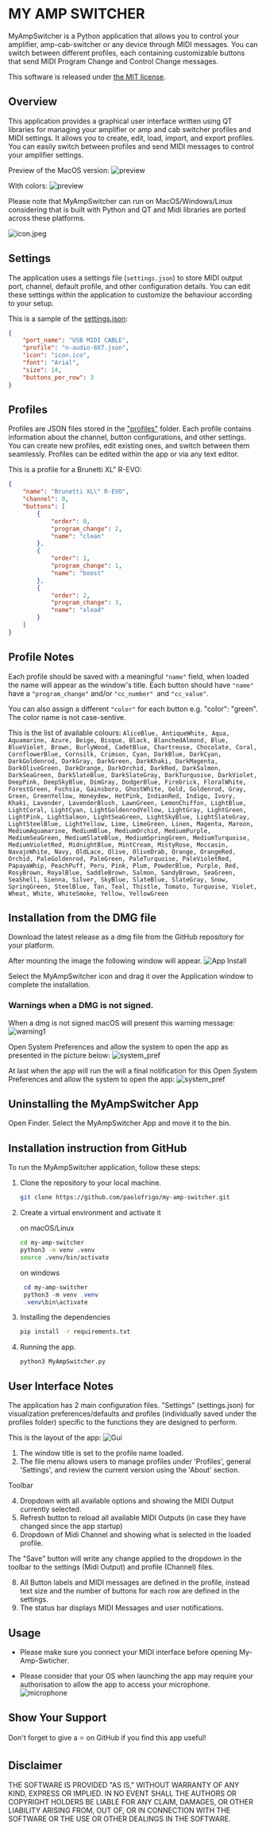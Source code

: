 # MY AMP SWITCHER

MyAmpSwitcher is a Python application that allows you to control your amplifier, amp-cab-switcher or any device through MIDI messages. You can switch between different profiles, each containing customizable buttons that send MIDI Program Change and Control Change messages.

This software is released under [the MIT license](./license).

## Overview

This application provides a graphical user interface written using QT libraries for managing your amplifier or amp and cab switcher profiles and MIDI settings. It allows you to create, edit, load, import, and export profiles. You can easily switch between profiles and send MIDI messages to control your amplifier settings.

Preview of the MacOS version:
![preview](./media/preview.png)

With colors:
![preview](./media/preview-colored.png)

Please note that MyAmpSwitcher can run on MacOS/Windows/Linux considering that is built with Python and QT and Midi libraries are ported across these platforms.

![icon.jpeg](media/icon.jpeg)


## Settings

The application uses a settings file (`settings.json`) to store MIDI output port, channel, default profile, and other configuration details. You can edit these settings within the application to customize the behaviour according to your setup.

This is a sample of the [settings.json](./settings.json):
```json
{
    "port_name": "USB MIDI CABLE",
    "profile": "n-audio-8X7.json",
    "icon": "icon.ico",
    "font": "Arial",
    "size": 14,
    "buttons_per_row": 3
}
```

## Profiles

Profiles are JSON files stored in the ["profiles"](./profiles/) folder. Each profile contains information about the channel, button configurations, and other settings. You can create new profiles, edit existing ones, and switch between them seamlessly.
Profiles can be edited within the app or via any text editor.

This is a profile for a Brunetti XL" R-EVO: 

```json
{
    "name": "Brunetti XL\" R-EVO",
    "channel": 0,
    "buttons": [
        {
            "order": 0,
            "program_change": 2,
            "name": "clean"
        },
        {
            "order": 1,
            "program_change": 1,
            "name": "boost"
        },
        {
            "order": 2,
            "program_change": 3,
            "name": "xlead"
        }
    ]
}
```

## Profile Notes
Each profile should be saved with a meaningful ```"name"``` field, when loaded the name will appear as the window's title. Each button should have ```"name"``` have a ```"program_change"``` and/or ```"cc_number" ```and ```"cc_value"```.

You can also assign a different ```"color"``` for each button e.g. "color": "green". The color name is not case-sentive.

This is the list of available colours:
```AliceBlue, AntiqueWhite, Aqua, Aquamarine, Azure, Beige, Bisque, Black, BlanchedAlmond, Blue, BlueViolet, Brown, BurlyWood, CadetBlue, Chartreuse, Chocolate, Coral, CornflowerBlue, Cornsilk, Crimson, Cyan, DarkBlue, DarkCyan, DarkGoldenrod, DarkGray, DarkGreen, DarkKhaki, DarkMagenta, DarkOliveGreen, DarkOrange, DarkOrchid, DarkRed, DarkSalmon, DarkSeaGreen, DarkSlateBlue, DarkSlateGray, DarkTurquoise, DarkViolet, DeepPink, DeepSkyBlue, DimGray, DodgerBlue, Firebrick, FloralWhite, ForestGreen, Fuchsia, Gainsboro, GhostWhite, Gold, Goldenrod, Gray, Green, GreenYellow, Honeydew, HotPink, IndianRed, Indigo, Ivory, Khaki, Lavender, LavenderBlush, LawnGreen, LemonChiffon, LightBlue, LightCoral, LightCyan, LightGoldenrodYellow, LightGray, LightGreen, LightPink, LightSalmon, LightSeaGreen, LightSkyBlue, LightSlateGray, LightSteelBlue, LightYellow, Lime, LimeGreen, Linen, Magenta, Maroon, MediumAquamarine, MediumBlue, MediumOrchid, MediumPurple, MediumSeaGreen, MediumSlateBlue, MediumSpringGreen, MediumTurquoise, MediumVioletRed, MidnightBlue, MintCream, MistyRose, Moccasin, NavajoWhite, Navy, OldLace, Olive, OliveDrab, Orange, OrangeRed, Orchid, PaleGoldenrod, PaleGreen, PaleTurquoise, PaleVioletRed, PapayaWhip, PeachPuff, Peru, Pink, Plum, PowderBlue, Purple, Red, RosyBrown, RoyalBlue, SaddleBrown, Salmon, SandyBrown, SeaGreen, SeaShell, Sienna, Silver, SkyBlue, SlateBlue, SlateGray, Snow, SpringGreen, SteelBlue, Tan, Teal, Thistle, Tomato, Turquoise, Violet, Wheat, White, WhiteSmoke, Yellow, YellowGreen ```

## Installation from the DMG file

Download the latest release as a dmg file from the GitHub repository for your platform.

After mounting the image the following window will appear.
![App Install](./media/install.png)

Select the MyAmpSwitcher icon and drag it over the Application window to complete the installation.

### Warnings when a DMG is not signed.
When a dmg is not signed macOS will present this warning message:
![warning1](./media/warning1.png)

Open System Preferences and allow the system to open the app as presented in the picture below:
![system_pref](./media/system_pref.png)

At last when the app will run the will a final notification for this
Open System Preferences and allow the system to open the app:
![system_pref](./media/warning2.png)


## Uninstalling the MyAmpSwitcher App
Open Finder. Select the MyAmpSwitcher App and move it to the bin.

## Installation instruction from GitHub

To run the MyAmpSwitcher application, follow these steps:

1. Clone the repository to your local machine.

   ```bash
   git clone https://github.com/paolofrigo/my-amp-switcher.git
   ```

2. Create a virtual environment and activate it

   on macOS/Linux
    ```bash
    cd my-amp-switcher
    python3 -m venv .venv
    source .venv/bin/activate
    ```
   on windows
   ```powershell
    cd my-amp-switcher
    python3 -m venv .venv
    .venv\bin\activate
    ```

4. Installing the dependencies
    ```bash
    pip install -r requirements.txt
    ```

5. Running the app.
    ```
    python3 MyAmpSwitcher.py
    ```

## User Interface Notes
The application has 2 main configuration files. "Settings" (settings.json) for visualization preferences/defaults and profiles (individually saved under the profiles folder) specific to the functions they are designed to perform.

This is the layout of the app:
![Gui](./media/gui_sections.png)
1. The window title is set to the profile name loaded.
2. The file menu allows users to manage profiles under 'Profiles', general 'Settings', and review the current version using the 'About' section.
   
Toolbar 

4. Dropdown with all available options and showing the MIDI Output currently selected.
5. Refresh button to reload all available MIDI Outputs (in case they have changed since the app startup)
6. Dropdown of Midi Channel and showing what is selected in the loaded profile.
   
The "Save" button will write any change applied to the dropdown in the toolbar to the settings (Midi Output) and profile (Channel) files.

8. All Button labels and MIDI messages are defined in the profile, instead text size and the number of buttons for each row are defined in the settings.
9. The status bar displays MIDI Messages and user notifications.

## Usage
* Please make sure you connect your MIDI interface before opening My-Amp-Swticher.

* Please consider that your OS when launching the app may require your authorisation to allow the app to access your microphone.
![microphone](./media/microphone_access.png)

## Show Your Support
Don't forget to give a ⭐️ on GitHub if you find this app useful!

## Disclaimer
THE SOFTWARE IS PROVIDED "AS IS," WITHOUT WARRANTY OF ANY KIND, EXPRESS OR IMPLIED. IN NO EVENT SHALL THE AUTHORS OR COPYRIGHT HOLDERS BE LIABLE FOR ANY CLAIM, DAMAGES, OR OTHER LIABILITY ARISING FROM, OUT OF, OR IN CONNECTION WITH THE SOFTWARE OR THE USE OR OTHER DEALINGS IN THE SOFTWARE.
